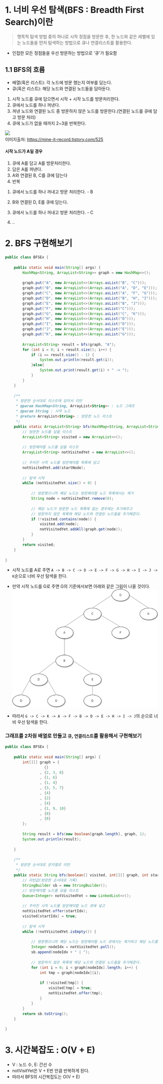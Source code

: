 # 1. 너비 우선 탐색(BFS : Breadth First Search)이란
> 맹목적 탐색 방법 중의 하나로 시작 정점을 방문한 후, 한 노드와 같은 레벨에 있는 노드들을 먼저 탐색하는 방법으로 큐나 연결리스트를 활용한다.<br/>
-   인접한 모든 정점들을 우선 방문하는 방법으로 '큐'가 필요함

## 1.1 BFS의 흐름
-   배열(혹은 리스트): 각 노드에 방문 했는지 여부를 담는다.
-   큐(혹은 리스트): 해당 노드와 연결된 노드들을 담아둔다.
1.  시작 노드를 큐에 담으면서 시작 + 시작 노드를 방문처리한다.
2.  큐에서 노드를 하나 꺼낸다.
3.  꺼낸 노드와 연결된 노드 중 방문하지 않은 노드를 방문한다.(연결된 노드를 큐에 담고 방문 처리)
4.  큐에 노드가 없을 때까지 2~3을 반복한다.

![](https://img1.daumcdn.net/thumb/R1280x0/?scode=mtistory2&fname=https%3A%2F%2Fblog.kakaocdn.net%2Fdn%2FcPTAph%2FbtryxIzZR7t%2FGmOAwUM66UzQ6I8KmH3ixK%2Fimg.png)<br/>
이미지출처: https://mine-it-record.tistory.com/525

#### 시작 노드가 A일 경우

1.  큐에 A를 담고 A를 방문처리한다.
2.  담은 A를 꺼낸다.
3.  A와 연결된 B, C를 큐에 담는다
4.  반복

1) 큐에서 노드를 하나 꺼내고 방문 처리한다. - B

2) B와 연결된 D, E를 큐에 담는다.

3) 큐에서 노드를 하나 꺼내고 방문 처리한다. - C

4) ..

# 2. BFS 구현해보기
```java
public class BFSEx {

    public static void main(String[] args) {
        HashMap<String, ArrayList<String>> graph = new HashMap<>();

        graph.put("A", new ArrayList<>(Arrays.asList("B", "C")));
        graph.put("B", new ArrayList<>(Arrays.asList("A", "D", "E")));
        graph.put("C", new ArrayList<>(Arrays.asList("A", "F", "G")));
        graph.put("D", new ArrayList<>(Arrays.asList("B", "H", "I")));
        graph.put("E", new ArrayList<>(Arrays.asList("B", "J")));
        graph.put("F", new ArrayList<>(Arrays.asList("C")));
        graph.put("G", new ArrayList<>(Arrays.asList("C", "K")));
        graph.put("H", new ArrayList<>(Arrays.asList("D")));
        graph.put("I", new ArrayList<>(Arrays.asList("D")));
        graph.put("J", new ArrayList<>(Arrays.asList("E")));
        graph.put("K", new ArrayList<>(Arrays.asList("G")));

        ArrayList<String> result = bfs(graph, "A");
        for (int i = 0; i < result.size(); i++) {
            if (i == result.size() - 1) {
                System.out.println(result.get(i));
            }else{
                System.out.print(result.get(i) + " -> ");
            }
        }
    }

    /**
     * 방문한 순서대로 리스트에 담아서 리턴
     * @param HashMap<String, ArrayList<String>> : 노드 그래프
     * @param String : 시작 노드
     * @return ArrayList<String> : 방문한 노드 리스트
     */
    public static ArrayList<String> bfs(HashMap<String, ArrayList<String>> graph, String startNode) {
        // 방문한 노드를 담을 리스트
        ArrayList<String> visited = new ArrayList<>();

        // 방문해야할 노드를 담을 리스트
        ArrayList<String> notVisitedYet = new ArrayList<>();

        // 주어진 시작 노드를 방문해야할 목록에 담고
        notVisitedYet.add(startNode);

        // 탐색 시작
        while (notVisitedYet.size() > 0) {

            // 방문했으니까 해당 노드는 방문해야할 노드 목록에서는 제거
            String node = notVisitedYet.remove(0);

            // 해당 노드가 방문한 노드 목록에 없는 경우에는 추가해주고
            // 방문하지 않은 목록에 해당 노드와 연결된 노드들을 추가해준다.
            if (!visited.contains(node)) {
                visited.add(node);
                notVisitedYet.addAll(graph.get(node));
            }
        }
        return visited;
    }

}
```
- 시작 노드를 A로 주면 `A -> B -> C -> D -> E -> F -> G -> H -> I -> J -> K`순으로 너비 우선 탐색을 한다.
- 만약 시작 노드를 G로 주면 G의 기준에서보면 아래와 같은 그림이 나올 것이다.
![](img/9/1.png)<br/>

- 따라서 `G -> C -> K -> A -> F -> B -> D -> E -> H -> I -> J`의 순으로 너비 우선 탐색을 한다.

### 그래프를 2차원 배열로 만들고 `큐`, `연결리스트`를 활용해서 구현해보기
```java
public class BFSEx {

    public static void main(String[] args) {
        int[][] graph = {
                  {}
                , {2, 3, 8}
                , {1, 6}
                , {1, 4}
                , {3, 5, 7}
                , {4}
                , {2}
                , {4}
                , {1, 9, 10}
                , {8}
                , {8}
        };

        String result = bfs(new boolean[graph.length], graph, 1);
        System.out.println(result);

    }

    /**
     * 방문한 순서대로 문자열로 리턴
     */
    public static String bfs(boolean[] visited, int[][] graph, int startIdx) {
        // 리턴값(방문한 순서대로 기록)
        StringBuilder sb = new StringBuilder();
        // 방문해야할 노드를 담을 리스트
        Queue<Integer> notVisitedYet = new LinkedList<>();

        // 주어진 시작 노드를 방문해야할 노드 큐에 넣고
        notVisitedYet.offer(startIdx);
        visited[startIdx] = true;

        // 탐색 시작
        while (!notVisitedYet.isEmpty()) {

            // 방문했으니까 해당 노드는 방문해야할 노드 큐에서는 제거하고 해당 노드를 StringBuilder에 추가
            Integer nodeIdx = notVisitedYet.poll();
            sb.append(nodeIdx + " | ");

            // 방문하지 않은 목록에 해당 노드와 연결된 노드들을 추가해준다.
            for (int i = 0; i < graph[nodeIdx].length; i++) {
                int tmp = graph[nodeIdx][i];

                if (!visited[tmp]) {
                    visited[tmp] = true;
                    notVisitedYet.offer(tmp);
                }
            }
        }
        return sb.toString();
    }

}
```

# 3. 시간복잡도 : O(V + E)
- V : 노드 수, E: 간선 수
- notVisitYet은 V + E번 만큼 반복하게 된다.
- 따라서 BFS의 시간복잡도는 O(V + E)